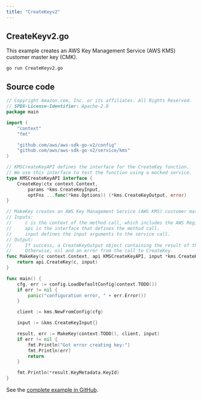 ```yaml
---
title: "CreateKeyv2"
---
```

## CreateKeyv2.go

This example creates an AWS Key Management Service (AWS KMS) customer master key (CMK).

`go run CreateKeyv2.go`

## Source code

```go
// Copyright Amazon.com, Inc. or its affiliates. All Rights Reserved.
// SPDX-License-Identifier: Apache-2.0
package main

import (
	"context"
	"fmt"

	"github.com/aws/aws-sdk-go-v2/config"
	"github.com/aws/aws-sdk-go-v2/service/kms"
)

// KMSCreateKeyAPI defines the interface for the CreateKey function.
// We use this interface to test the function using a mocked service.
type KMSCreateKeyAPI interface {
	CreateKey(ctx context.Context,
		params *kms.CreateKeyInput,
		optFns ...func(*kms.Options)) (*kms.CreateKeyOutput, error)
}

// MakeKey creates an AWS Key Management Service (AWS KMS) customer master key (CMK).
// Inputs:
//     c is the context of the method call, which includes the AWS Region.
//     api is the interface that defines the method call.
//     input defines the input arguments to the service call.
// Output:
//     If success, a CreateKeyOutput object containing the result of the service call and nil.
//     Otherwise, nil and an error from the call to CreateKey.
func MakeKey(c context.Context, api KMSCreateKeyAPI, input *kms.CreateKeyInput) (*kms.CreateKeyOutput, error) {
	return api.CreateKey(c, input)
}

func main() {
	cfg, err := config.LoadDefaultConfig(context.TODO())
	if err != nil {
		panic("configuration error, " + err.Error())
	}

	client := kms.NewFromConfig(cfg)

	input := &kms.CreateKeyInput{}

	result, err := MakeKey(context.TODO(), client, input)
	if err != nil {
		fmt.Println("Got error creating key:")
		fmt.Println(err)
		return
	}

	fmt.Println(*result.KeyMetadata.KeyId)
}

```

See the [complete example in GitHub](https://github.com/awsdocs/aws-doc-sdk-examples/blob/master/gov2/kms/CreateKey/CreateKeyv2.go).